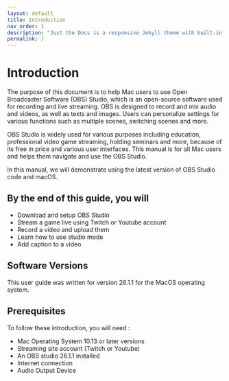 ```yaml
---
layout: default
title: Introduction
nav_order: 1
description: "Just the Docs is a responsive Jekyll theme with built-in search that is easily customizable and hosted on GitHub Pages."
permalink: /
---
```


# Introduction #

The purpose of this document is to help Mac users to use Open Broadcaster Software (OBS) Studio, which is an open-source software used for recording and live streaming. OBS is designed to record and mix audio and videos, as well as texts and images. Users can  personalize settings for various functions such as multiple scenes, switching scenes and more. 

OBS Studio is widely used for various purposes including  education, professional video game streaming, holding seminars and more, because of its free in price and various user interfaces. This manual is for all Mac users and helps them navigate and use the OBS Studio. 

In this manual, we will demonstrate using the latest version of OBS Studio code and macOS.

## By the end of this guide, you will ##

* Download and setup OBS Studio
* Stream a game live using Twitch or Youtube account
* Record a video and upload them
* Learn how to use studio mode 
* Add caption to a video

## Software Versions ##

This user guide was written for version 26.1.1 for the MacOS operating system.

## Prerequisites ##

To follow these introduction, you will need :

* Mac Operating System 10.13 or later versions
* Streaming site account (Twitch or Youtube)
* An OBS studio 26.1.1 installed
* Internet connection
* Audio Output Device

